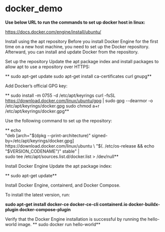 # docker_demo

**Use below URL to run the commands to set up docker host in linux:**

https://docs.docker.com/engine/install/ubuntu/

Install using the apt repository
Before you install Docker Engine for the first time on a new host machine, you need to set up the Docker repository. Afterward, you can install and update Docker from the repository.

Set up the repository
Update the apt package index and install packages to allow apt to use a repository over HTTPS:


** sudo apt-get update
 sudo apt-get install ca-certificates curl gnupg**
 
 Add Docker’s official GPG key:

** sudo install -m 0755 -d /etc/apt/keyrings
 curl -fsSL https://download.docker.com/linux/ubuntu/gpg | sudo gpg --dearmor -o /etc/apt/keyrings/docker.gpg
 sudo chmod a+r /etc/apt/keyrings/docker.gpg**
 
Use the following command to set up the repository:

** echo \
  "deb [arch="$(dpkg --print-architecture)" signed-by=/etc/apt/keyrings/docker.gpg] https://download.docker.com/linux/ubuntu \
  "$(. /etc/os-release && echo "$VERSION_CODENAME")" stable" | \
  sudo tee /etc/apt/sources.list.d/docker.list > /dev/null**

Install Docker Engine
Update the apt package index:


** sudo apt-get update**

Install Docker Engine, containerd, and Docker Compose.

To install the latest version, run:


**sudo apt-get install docker-ce docker-ce-cli containerd.io docker-buildx-plugin docker-compose-plugin**

Verify that the Docker Engine installation is successful by running the hello-world image.
** sudo docker run hello-world**
